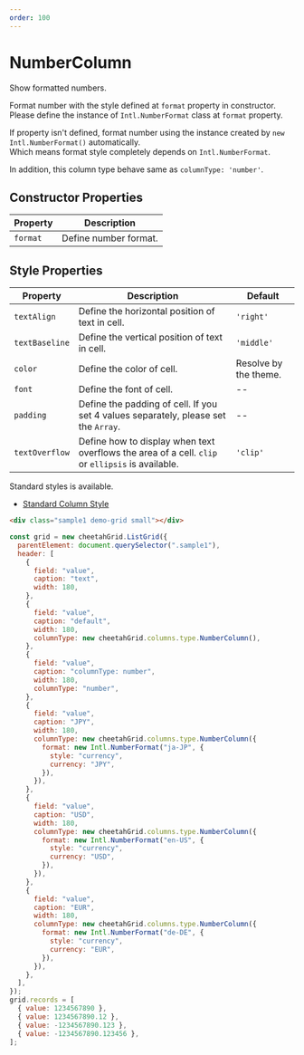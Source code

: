 ```yaml
---
order: 100
---
```


# NumberColumn

Show formatted numbers.

Format number with the style defined at `format` property in constructor.  
Please define the instance of `Intl.NumberFormat` class at `format` property.

If property isn't defined, format number using the instance created by `new Intl.NumberFormat()` automatically.  
Which means format style completely depends on `Intl.NumberFormat`.

In addition, this column type behave same as `columnType: 'number'`.

## Constructor Properties

| Property | Description           |
| -------- | --------------------- |
| `format` | Define number format. |

## Style Properties

| Property       | Description                                                                                      | Default               |
| -------------- | ------------------------------------------------------------------------------------------------ | --------------------- |
| `textAlign`    | Define the horizontal position of text in cell.                                                  | `'right'`             |
| `textBaseline` | Define the vertical position of text in cell.                                                    | `'middle'`            |
| `color`        | Define the color of cell.                                                                        | Resolve by the theme. |
| `font`         | Define the font of cell.                                                                         | --                    |
| `padding`      | Define the padding of cell. If you set 4 values separately, please set the `Array`.              | --                    |
| `textOverflow` | Define how to display when text overflows the area of a cell. `clip` or `ellipsis` is available. | `'clip'`              |

Standard styles is available.

- [Standard Column Style](../column_styles/index.md)

<code-preview>

```html
<div class="sample1 demo-grid small"></div>
```

```js
const grid = new cheetahGrid.ListGrid({
  parentElement: document.querySelector(".sample1"),
  header: [
    {
      field: "value",
      caption: "text",
      width: 180,
    },
    {
      field: "value",
      caption: "default",
      width: 180,
      columnType: new cheetahGrid.columns.type.NumberColumn(),
    },
    {
      field: "value",
      caption: "columnType: number",
      width: 180,
      columnType: "number",
    },
    {
      field: "value",
      caption: "JPY",
      width: 180,
      columnType: new cheetahGrid.columns.type.NumberColumn({
        format: new Intl.NumberFormat("ja-JP", {
          style: "currency",
          currency: "JPY",
        }),
      }),
    },
    {
      field: "value",
      caption: "USD",
      width: 180,
      columnType: new cheetahGrid.columns.type.NumberColumn({
        format: new Intl.NumberFormat("en-US", {
          style: "currency",
          currency: "USD",
        }),
      }),
    },
    {
      field: "value",
      caption: "EUR",
      width: 180,
      columnType: new cheetahGrid.columns.type.NumberColumn({
        format: new Intl.NumberFormat("de-DE", {
          style: "currency",
          currency: "EUR",
        }),
      }),
    },
  ],
});
grid.records = [
  { value: 1234567890 },
  { value: 1234567890.12 },
  { value: -1234567890.123 },
  { value: -1234567890.123456 },
];
```

</code-preview>
